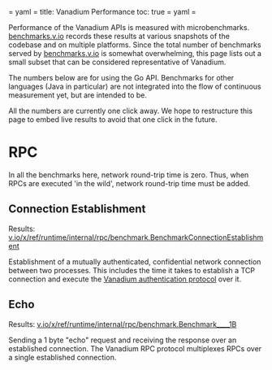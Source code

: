 = yaml =
title: Vanadium Performance
toc: true
= yaml =

Performance of the Vanadium APIs is measured with microbenchmarks.
[benchmarks.v.io] records these results at various snapshots of the codebase
and on  multiple platforms. Since the total number of benchmarks served by
[benchmarks.v.io] is somewhat overwhelming, this page lists out a small subset
that can be considered representative of Vanadium.

The numbers below are for using the Go API. Benchmarks for other languages
(Java in particular) are not integrated into the flow of continuous measurement
yet, but are intended to be.

All the numbers are currently one click away. We hope to restructure this page
to embed live results to avoid that one click in the future.

# RPC
In all the benchmarks here, network round-trip time is zero. Thus, when RPCs
are executed 'in the wild', network round-trip time must be added.

## Connection Establishment

Results: <a href="https://benchmarks.v.io/?q=v.io%2Fx%2Fref%2Fruntime%2Finternal%2Frpc%2Fbenchmark.BenchmarkConnectionEstablishment+uploader%3Avlab#">v.io/x/ref/runtime/internal/rpc/benchmark.BenchmarkConnectionEstablishment</a>

Establishment of a mutually authenticated, confidential network connection
between two processes. This includes the time it takes to establish a TCP
connection and execute the [Vanadium authentication protocol] over it.

## Echo

Results: <a href="https://benchmarks.v.io/?q=v.io%2Fx%2Fref%2Fruntime%2Finternal%2Frpc%2Fbenchmark.Benchmark____1B+uploader%3Avlab#">v.io/x/ref/runtime/internal/rpc/benchmark.Benchmark____1B</a>

Sending a 1 byte "echo" request and receiving the response over an established
connection. The Vanadium RPC protocol multiplexes RPCs over a single
established connection.

[benchmarks.v.io]: https://benchmarks.v.io
[Vanadium authentication protocol]: /designdocs/authentication.html
